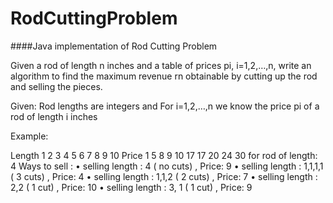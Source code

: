 # RodCuttingProblem

####Java implementation of Rod Cutting Problem

Given a rod of length n inches and a table of prices pi, i=1,2,…,n, write an algorithm to find the maximum revenue rn obtainable by cutting up the rod and selling the pieces.

Given: Rod lengths are inte­gers and For i=1,2,…,n we know the price pi of a rod of length i inches

Exam­ple:

Length	1	2	3	4	5	6	7	8	9	10
Price	1	5	8	9	10	17	17	20	24	30
for rod of length: 4
Ways to sell :
•	selling length : 4  ( no cuts) , Price: 9
•	selling length : 1,1,1,1  ( 3 cuts) , Price: 4
•	selling length : 1,1,2  ( 2 cuts) , Price: 7
•	selling length : 2,2  ( 1 cut) , Price: 10
•	selling length : 3, 1  ( 1 cut) , Price: 9
